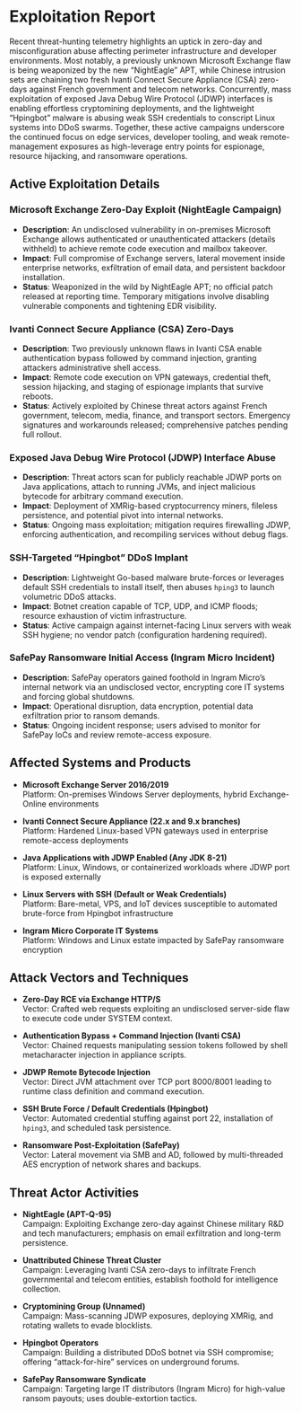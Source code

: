 # Exploitation Report

Recent threat-hunting telemetry highlights an uptick in zero-day and misconfiguration abuse affecting perimeter infrastructure and developer environments. Most notably, a previously unknown Microsoft Exchange flaw is being weaponized by the new “NightEagle” APT, while Chinese intrusion sets are chaining two fresh Ivanti Connect Secure Appliance (CSA) zero-days against French government and telecom networks. Concurrently, mass exploitation of exposed Java Debug Wire Protocol (JDWP) interfaces is enabling effortless cryptomining deployments, and the lightweight “Hpingbot” malware is abusing weak SSH credentials to conscript Linux systems into DDoS swarms. Together, these active campaigns underscore the continued focus on edge services, developer tooling, and weak remote-management exposures as high-leverage entry points for espionage, resource hijacking, and ransomware operations.

## Active Exploitation Details

### Microsoft Exchange Zero-Day Exploit (NightEagle Campaign)
- **Description**: An undisclosed vulnerability in on-premises Microsoft Exchange allows authenticated or unauthenticated attackers (details withheld) to achieve remote code execution and mailbox takeover.
- **Impact**: Full compromise of Exchange servers, lateral movement inside enterprise networks, exfiltration of email data, and persistent backdoor installation.
- **Status**: Weaponized in the wild by NightEagle APT; no official patch released at reporting time. Temporary mitigations involve disabling vulnerable components and tightening EDR visibility.
  
### Ivanti Connect Secure Appliance (CSA) Zero-Days
- **Description**: Two previously unknown flaws in Ivanti CSA enable authentication bypass followed by command injection, granting attackers administrative shell access.
- **Impact**: Remote code execution on VPN gateways, credential theft, session hijacking, and staging of espionage implants that survive reboots.
- **Status**: Actively exploited by Chinese threat actors against French government, telecom, media, finance, and transport sectors. Emergency signatures and workarounds released; comprehensive patches pending full rollout.

### Exposed Java Debug Wire Protocol (JDWP) Interface Abuse
- **Description**: Threat actors scan for publicly reachable JDWP ports on Java applications, attach to running JVMs, and inject malicious bytecode for arbitrary command execution.
- **Impact**: Deployment of XMRig-based cryptocurrency miners, fileless persistence, and potential pivot into internal networks.
- **Status**: Ongoing mass exploitation; mitigation requires firewalling JDWP, enforcing authentication, and recompiling services without debug flags.

### SSH-Targeted “Hpingbot” DDoS Implant
- **Description**: Lightweight Go-based malware brute-forces or leverages default SSH credentials to install itself, then abuses `hping3` to launch volumetric DDoS attacks.
- **Impact**: Botnet creation capable of TCP, UDP, and ICMP floods; resource exhaustion of victim infrastructure.
- **Status**: Active campaign against internet-facing Linux servers with weak SSH hygiene; no vendor patch (configuration hardening required).

### SafePay Ransomware Initial Access (Ingram Micro Incident)
- **Description**: SafePay operators gained foothold in Ingram Micro’s internal network via an undisclosed vector, encrypting core IT systems and forcing global shutdowns.
- **Impact**: Operational disruption, data encryption, potential data exfiltration prior to ransom demands.
- **Status**: Ongoing incident response; users advised to monitor for SafePay IoCs and review remote-access exposure.

## Affected Systems and Products

- **Microsoft Exchange Server 2016/2019**  
  Platform: On-premises Windows Server deployments, hybrid Exchange-Online environments

- **Ivanti Connect Secure Appliance (22.x and 9.x branches)**  
  Platform: Hardened Linux-based VPN gateways used in enterprise remote-access deployments

- **Java Applications with JDWP Enabled (Any JDK 8-21)**  
  Platform: Linux, Windows, or containerized workloads where JDWP port is exposed externally

- **Linux Servers with SSH (Default or Weak Credentials)**  
  Platform: Bare-metal, VPS, and IoT devices susceptible to automated brute-force from Hpingbot infrastructure

- **Ingram Micro Corporate IT Systems**  
  Platform: Windows and Linux estate impacted by SafePay ransomware encryption

## Attack Vectors and Techniques

- **Zero-Day RCE via Exchange HTTP/S**  
  Vector: Crafted web requests exploiting an undisclosed server-side flaw to execute code under SYSTEM context.

- **Authentication Bypass + Command Injection (Ivanti CSA)**  
  Vector: Chained requests manipulating session tokens followed by shell metacharacter injection in appliance scripts.

- **JDWP Remote Bytecode Injection**  
  Vector: Direct JVM attachment over TCP port 8000/8001 leading to runtime class definition and command execution.

- **SSH Brute Force / Default Credentials (Hpingbot)**  
  Vector: Automated credential stuffing against port 22, installation of `hping3`, and scheduled task persistence.

- **Ransomware Post-Exploitation (SafePay)**  
  Vector: Lateral movement via SMB and AD, followed by multi-threaded AES encryption of network shares and backups.

## Threat Actor Activities

- **NightEagle (APT-Q-95)**  
  Campaign: Exploiting Exchange zero-day against Chinese military R&D and tech manufacturers; emphasis on email exfiltration and long-term persistence.

- **Unattributed Chinese Threat Cluster**  
  Campaign: Leveraging Ivanti CSA zero-days to infiltrate French governmental and telecom entities, establish foothold for intelligence collection.

- **Cryptomining Group (Unnamed)**  
  Campaign: Mass-scanning JDWP exposures, deploying XMRig, and rotating wallets to evade blocklists.

- **Hpingbot Operators**  
  Campaign: Building a distributed DDoS botnet via SSH compromise; offering “attack-for-hire” services on underground forums.

- **SafePay Ransomware Syndicate**  
  Campaign: Targeting large IT distributors (Ingram Micro) for high-value ransom payouts; uses double-extortion tactics.

